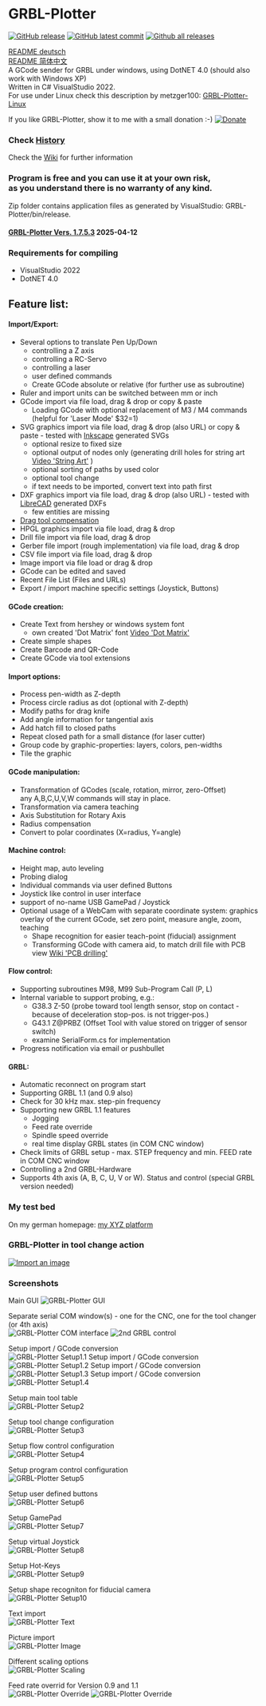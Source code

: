 # GRBL-Plotter

[![GitHub release](https://img.shields.io/github/release/svenhb/GRBL-Plotter.svg)](https://GitHub.com/svenhb/GRBL-Plotter/releases/)
[![GitHub latest commit](https://badgen.net/github/last-commit/svenhb/GRBL-Plotter)](https://GitHub.com/svenhb/GRBL-Plotter/commit/)
[![Github all releases](https://img.shields.io/github/downloads/svenhb/GRBL-Plotter/total.svg)](https://GitHub.com/svenhb/GRBL-Plotter/releases/)  

[README deutsch](README_de.md)  
[README 简体中文](README_cn.md)  
A GCode sender for GRBL under windows, using DotNET 4.0 (should also work with Windows XP)  
Written in C# VisualStudio 2022.  
For use under Linux check this description by metzger100: [GRBL-Plotter-Linux](https://github.com/svenhb/GRBL-Plotter/blob/master/doc/GRBL-Plotter-Linux.md)  

  
If you like GRBL-Plotter, show it to me with a small donation :-) [![Donate](https://www.paypalobjects.com/en_US/DE/i/btn/btn_donateCC_LG.gif)](https://www.paypal.com/cgi-bin/webscr?cmd=_s-xclick&hosted_button_id=PVBK8U866QNQ6)   
  
### Check [History](https://github.com/svenhb/GRBL-Plotter/blob/master/History.md)  
      
Check the [Wiki](https://github.com/svenhb/GRBL-Plotter/wiki) for further information   

### Program is free and you can use it at your own risk,<br>as you understand there is no warranty of any kind.
Zip folder contains application files as generated by VisualStudio: GRBL-Plotter/bin/release.
#### [GRBL-Plotter Vers. 1.7.5.3](https://github.com/svenhb/GRBL-Plotter/releases/latest)  2025-04-12     

### Requirements for compiling
* VisualStudio 2022 
* DotNET 4.0
 
## Feature list:
#### Import/Export:  
* Several options to translate Pen Up/Down
  - controlling a Z axis
  - controlling a RC-Servo
  - controlling a laser
  - user defined commands
  - Create GCode absolute or relative (for further use as subroutine)  
* Ruler and import units can be switched between mm or inch
* GCode import via file load, drag & drop or copy & paste
  - Loading GCode with optional replacement of M3 / M4 commands (helpful for 'Laser Mode' $32=1) 
* SVG graphics import via file load, drag & drop (also URL) or copy & paste - tested with [Inkscape](https://inkscape.org/de/) generated SVGs 
  - optional resize to fixed size
  - optional output of nodes only (generating drill holes for string art [Video 'String Art'](https://youtu.be/ymWi15rvTvM)  )
  - optional sorting of paths by used color
  - optional tool change
  - if text needs to be imported, convert text into path first
* DXF graphics import via file load, drag & drop (also URL) - tested with [LibreCAD](http://librecad.org/cms/home.html) generated DXFs 
  - few entities are missing
* [Drag tool compensation](https://github.com/svenhb/GRBL-Plotter/wiki/Drag-tool-compensation)
* HPGL graphics import via file load, drag & drop  
* Drill file import via file load, drag & drop 
* Gerber file import (rough implementation) via file load, drag & drop 
* CSV file import via file load, drag & drop
* Image import via file load or drag & drop
* GCode can be edited and saved
* Recent File List (Files and URLs)
* Export / import machine specific settings (Joystick, Buttons)
  
#### GCode creation:
* Create Text from hershey or windows system font
  - own created 'Dot Matrix' font [Video 'Dot Matrix'](https://youtu.be/ip_qCQwoufw) 
* Create simple shapes 
* Create Barcode and QR-Code 
* Create GCode via tool extensions 
    
#### Import options: 
* Process pen-width as Z-depth 
* Process circle radius as dot (optional with Z-depth) 
* Modify paths for drag knife
* Add angle information for tangential axis 
* Add hatch fill to closed paths 
* Repeat closed path for a small distance (for laser cutter)
* Group code by graphic-properties: layers, colors, pen-widths  
* Tile the graphic 
 
#### GCode manipulation:  
* Transformation of GCodes (scale, rotation, mirror, zero-Offset)  
any A,B,C,U,V,W commands will stay in place.
* Transformation via camera teaching
* Axis Substitution for Rotary Axis
* Radius compensation
* Convert to polar coordinates (X=radius, Y=angle)

  
#### Machine control:  
* Height map, auto leveling 
* Probing dialog 
* Individual commands via user defined Buttons  
* Joystick like control in user interface  
* support of no-name USB GamePad / Joystick   
* Optional usage of a WebCam with separate coordinate system: graphics overlay of the current GCode, set zero point, measure angle, zoom, teaching  
  - Shape recognition for easier teach-point (fiducial) assignment  
  - Transforming GCode with camera aid, to match drill file with PCB view [Wiki 'PCB drilling'](https://github.com/svenhb/GRBL-Plotter/wiki/PCB-drilling)   
  
#### Flow control:
* Supporting subroutines M98, M99 Sub-Program Call (P, L)
* Internal variable to support probing, e.g.:
  - G38.3 Z-50		(probe toward tool length sensor, stop on contact - because of deceleration stop-pos. is not trigger-pos.)
  - G43.1 Z@PRBZ	(Offset Tool with value stored on trigger of sensor switch)
  - examine SerialForm.cs for implementation  
* Progress notification via email or pushbullet 
  
#### GRBL:  
* Automatic reconnect on program start  
* Supporting GRBL 1.1 (and 0.9 also)
* Check for 30 kHz max. step-pin frequency 
* Supporting new GRBL 1.1 features
  - Jogging
  - Feed rate override
  - Spindle speed override
  - real time display GRBL states (in COM CNC window)
* Check limits of GRBL setup - max. STEP frequency and min. FEED rate in COM CNC window  
* Controlling a 2nd GRBL-Hardware
* Supports 4th axis (A, B, C, U, V or W). Status and control (special GRBL version needed)

 
### My test bed
On my german homepage:
[my XYZ platform](http://svenhb.bplaced.net/?CNC___Plotter) 

### GRBL-Plotter in tool change action
[![Import an image](https://i9.ytimg.com/vi/GGtdwYdZWi8/mq2.jpg?sqp=COypi98F&rs=AOn4CLAbkofKlCN1cepOQkGvpG6YlnRwrQ)](https://youtu.be/GGtdwYdZWi8) 

### Screenshots
Main GUI
![GRBL-Plotter GUI](doc/GRBLPlotter_GUI.png?raw=true "Main GUI") 

Separate serial COM window(s) - one for the CNC, one for the tool changer (or 4th axis)  
![GRBL-Plotter COM interface](doc/GRBLPlotter_COM2.png?raw=true "Serial connection") ![2nd GRBL control](doc/GRBLPlotter_Control_COM2.png?raw=true "Serial connection")

Setup import / GCode conversion  
![GRBL-Plotter Setup1.1](doc/screenshots/en_1325_setup_1_1.png?raw=true "Setup1.1") 
Setup import / GCode conversion  
![GRBL-Plotter Setup1.2](doc/screenshots/en_1325_setup_1_2.png?raw=true "Setup1.2") 
Setup import / GCode conversion  
![GRBL-Plotter Setup1.3](doc/screenshots/en_1325_setup_1_3.png?raw=true "Setup1.3") 
Setup import / GCode conversion  
![GRBL-Plotter Setup1.4](doc/screenshots/en_1325_setup_1_4.png?raw=true "Setup1.4") 
   
Setup main tool table  
![GRBL-Plotter Setup2](doc/screenshots/en_1325_setup_2.png?raw=true "Setup2")  
   
Setup tool change configuration  
![GRBL-Plotter Setup3](doc/screenshots/en_1325_setup_3.png?raw=true "Setup3")  
 
Setup flow control configuration  
![GRBL-Plotter Setup4](doc/screenshots/en_1325_setup_4.png?raw=true "Setup4")  
  
Setup program control configuration  
![GRBL-Plotter Setup5](doc/screenshots/en_1325_setup_5.png?raw=true "Setup5")  

Setup user defined buttons  
![GRBL-Plotter Setup6](doc/screenshots/en_1325_setup_6.png?raw=true "Setup6")  
  
Setup GamePad  
![GRBL-Plotter Setup7](doc/screenshots/en_1325_setup_7.png?raw=true "Setup7")  
  
Setup virtual Joystick  
![GRBL-Plotter Setup8](doc/screenshots/en_1325_setup_8.png?raw=true "Setup8")  
  
Setup Hot-Keys     
![GRBL-Plotter Setup9](doc/screenshots/en_1325_setup_9.png?raw=true "Setup9")  
  
Setup shape recogniton for fiducial camera     
![GRBL-Plotter Setup10](doc/screenshots/en_1325_setup_10.png?raw=true "Setup10")  
    
Text import  
![GRBL-Plotter Text](doc/GRBLPlotter_Text.png?raw=true "Text conversion")  
  
Picture import  
![GRBL-Plotter Image](doc/ImageImport/ImageImport1.png?raw=true "Image import")  
  
Different scaling options  
![GRBL-Plotter Scaling](doc/GRBLPlotter_scaling.png?raw=true "GCode scaling")  

Feed rate overrid for Version 0.9 and 1.1  
![GRBL-Plotter Override](doc/GRBLPlotter_override.png?raw=true "GCode override") ![GRBL-Plotter Override](doc/GRBLPlotter_override2.png?raw=true "GCode override")
